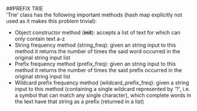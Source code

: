 ##PREFIX TRIE <br/>
'Trie' class has the following important methods (hash map explicitly not used as it makes this problem trivial):<br/>
- Object constructor method (__init__): accepts a list of text for which can only contain text a-z<br/>
- String frequency method (string_freq): given an string input to this method it returns the number of times the said word occurred in the original string input list<br/>
- Prefix frequency method (prefix_freq): given an string input to this method it returns the number of times the said prefix occurred in the original string input list<br/>
- Wildcard prefix frequency method (wildcard_prefix_freq): given a string input to this method (containing a single wildcard represented by '?', i.e. a symbol that can match any single character), 
which complete words in the text have that string as a prefix (returned in a list)<br/>
